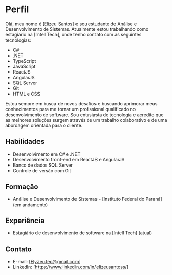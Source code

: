 # Perfil

Olá, meu nome é [Elizeu Santos] e sou estudante de Análise e Desenvolvimento de Sistemas. Atualmente estou trabalhando como estagiário na [Intell Tech], onde tenho contato com as seguintes tecnologias:

- C#
- .NET
- TypeScript
- JavaScript
- ReactJS
- AngularJS
- SQL Server
- Git
- HTML e CSS

Estou sempre em busca de novos desafios e buscando aprimorar meus conhecimentos para me tornar um profissional qualificado no desenvolvimento de software. Sou entusiasta de tecnologia e acredito que as melhores soluções surgem através de um trabalho colaborativo e de uma abordagem orientada para o cliente.

## Habilidades

- Desenvolvimento em C# e .NET
- Desenvolvimento front-end em ReactJS e AngularJS
- Banco de dados SQL Server
- Controle de versão com Git

## Formação

- Análise e Desenvolvimento de Sistemas - [Instituto Federal do Paraná] (em andamento)

## Experiência

- Estagiário de desenvolvimento de software na [Intell Tech] (atual)

## Contato

- E-mail: [Elyzeu.tec@gmail.com]
- LinkedIn: [https://www.linkedin.com/in/elizeusantoss/]
